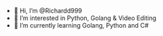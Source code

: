 - 👋 Hi, I’m @Richardd999
- 👀 I’m interested in Python, Golang & Video Editing 
- 🌱 I’m currently learning Golang, Python and C#
